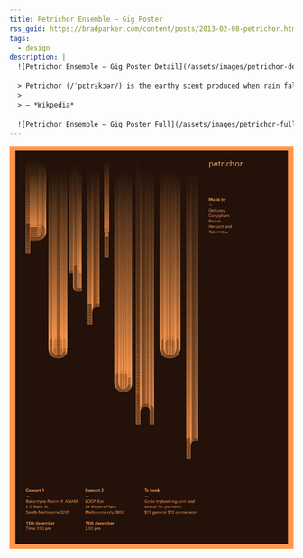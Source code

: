 ```yaml
---
title: Petrichor Ensemble — Gig Poster
rss_guid: https://bradparker.com/content/posts/2013-02-08-petrichor.html
tags:
  - design
description: |
  ![Petrichor Ensemble — Gig Poster Detail](/assets/images/petrichor-detail-small.webp)

  > Petrichor (/ˈpɛtrɨkɔər/) is the earthy scent produced when rain falls on dry soil. The word is constructed from Greek, petra, meaning ‘stone’, + ichor, the fluid that flows in the veins of the gods in Greek mythology.
  >
  > — *Wikpedia*

  ![Petrichor Ensemble — Gig Poster Full](/assets/images/petrichor-full-small.webp)
---
```


![Petrichor Ensemble — Gig Poster Full](/assets/images/petrichor-full.jpg)
